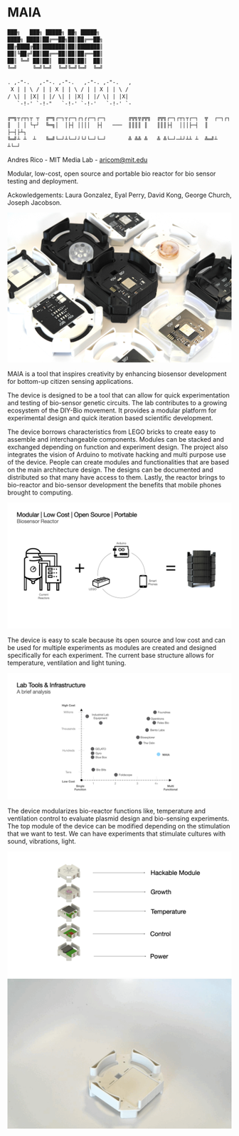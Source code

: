 # MAIA

```
███╗   ███╗ █████╗ ██╗ █████╗
████╗ ████║██╔══██╗██║██╔══██╗
██╔████╔██║███████║██║███████║
██║╚██╔╝██║██╔══██║██║██╔══██║
██║ ╚═╝ ██║██║  ██║██║██║  ██║
╚═╝     ╚═╝╚═╝  ╚═╝╚═╝╚═╝  ╚═╝

. ,-"-.   ,-"-. ,-"-.   ,-"-. ,-"-.   ,
 X | | \ / | | X | | \ / | | X | | \ /
/ \| | |X| | |/ \| | |X| | |/ \| | |X|
   `-!-' `-!-"   `-!-' `-!-'   `-!-' `-

╔═╗┬┌┬┐┬ ┬  ╔═╗┌─┐┬┌─┐┌┐┌┌─┐┌─┐       ╔╦╗╦╔╦╗  ╔╦╗┌─┐┌┬┐┬┌─┐  ╦  ┌─┐┌┐
║  │ │ └┬┘  ╚═╗│  │├┤ ││││  ├┤   ───  ║║║║ ║   ║║║├┤  │││├─┤  ║  ├─┤├┴┐
╚═╝┴ ┴  ┴   ╚═╝└─┘┴└─┘┘└┘└─┘└─┘       ╩ ╩╩ ╩   ╩ ╩└─┘─┴┘┴┴ ┴  ╩═╝┴ ┴└─┘

```
Andres Rico - MIT Media Lab - aricom@mit.edu

Modular, low-cost, open source and portable bio reactor for bio sensor testing and deployment.

Ackowledgements:
Laura Gonzalez, Eyal Perry, David Kong, George Church, Joseph Jacobson.

<img src="images/MAIA_platform.jpeg">

MAIA is a tool that inspires creativity by enhancing biosensor development for bottom-up citizen sensing applications.

The device is designed to be a tool that can allow for quick experimentation and testing of bio-sensor genetic circuits. The lab contributes to a growing ecosystem of the DIY-Bio movement. It provides a modular platform for experimental design and quick iteration based scientific development.

The device borrows characteristics from LEGO bricks to create easy to assemble and interchangeable components. Modules can be stacked and exchanged depending on function and experiment design. The project also integrates the vision of Arduino to motivate hacking and multi purpose use of the device. People can create modules and functionalities that are based on the main architecture design. The designs can be documented and distributed so that many have access to them. Lastly, the reactor brings to bio-reactor and bio-sensor development the benefits that mobile phones brought to computing.

<img src="images/lowcostmodular.jpeg">

The device is easy to scale because its open source and low cost and can be used for multiple experiments as modules are created and designed specifically for each experiment. The current base structure allows for temperature, ventilation and light tuning.

<img src="images/labtools.jpeg">

The device modularizes bio-reactor functions like, temperature and ventilation control to evaluate plasmid design and bio-sensing experiments. The top module of the device can be modified depending on the stimulation that we want to test. We can have experiments that stimulate cultures with sound, vibrations, light. 

<img src="images/architecture.jpeg">


<img src="images/whiteMAIA.gif">
